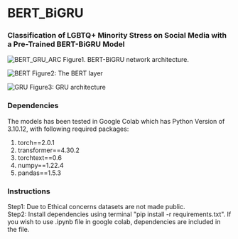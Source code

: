 # BERT_BiGRU

### Classification of LGBTQ+ Minority Stress on Social Media with a Pre-Trained BERT-BiGRU Model

![BERT_GRU_ARC](https://github.com/chapagaisa/BERT_BiGRU/assets/46834070/abc6a851-d8aa-4634-99c8-2ccef78fb8b2)
Figure1. BERT-BiGRU network architecture.

![BERT](https://github.com/chapagaisa/BERT_BiGRU/assets/46834070/fdea3aac-9192-4c84-9663-706c9799e0b0)
Figure2: The BERT layer

![GRU](https://github.com/chapagaisa/BERT_BiGRU/assets/46834070/21bddc2d-818f-4432-8ed5-22ec4600b6ef)
Figure3: GRU architecture

### Dependencies
The models has been tested in Google Colab which has Python Version of 3.10.12, with following required packages: <br>
1. torch==2.0.1
2. transformer==4.30.2
3. torchtext==0.6
4. numpy==1.22.4 
5. pandas==1.5.3 


### Instructions
Step1: Due to Ethical concerns datasets are not made public. <br>
Step2: Install dependencies using terminal "pip install -r requirements.txt". If you wish to use .ipynb file in google colab, dependencies are included in the file. <br>
